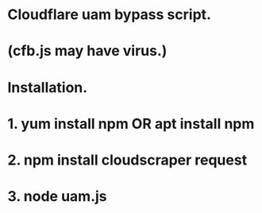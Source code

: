 # Cloudflare uam bypass script.
# (cfb.js may have virus.)
# Installation.
# 1. yum install npm OR apt install npm
# 2. npm install cloudscraper request
# 3. node uam.js
